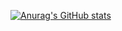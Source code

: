 [![Anurag's GitHub stats](https://github-readme-stats.vercel.app/api?username=frankiemutiso&show_icons=true&theme=synthwave)](https://github.com/anuraghazra/github-readme-stats)
